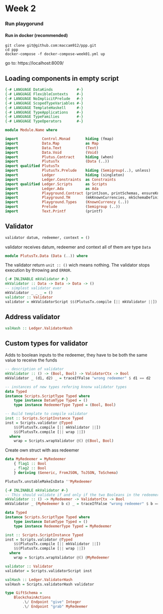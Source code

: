 # Week 2

### Run playgorund

#### Run in docker (recommended)

```
git clone git@github.com:maccam912/ppp.git
cd ppp
docker-compose -f docker-compose-week01.yml up
```

go to: https://localhost:8009/

## Loading components in empty script

```haskell
{-# LANGUAGE DataKinds           #-}
{-# LANGUAGE FlexibleContexts    #-}
{-# LANGUAGE NoImplicitPrelude   #-}
{-# LANGUAGE ScopedTypeVariables #-}
{-# LANGUAGE TemplateHaskell     #-}
{-# LANGUAGE TypeApplications    #-}
{-# LANGUAGE TypeFamilies        #-}
{-# LANGUAGE TypeOperators       #-}

module Module.Name where

import           Control.Monad       hiding (fmap)
import           Data.Map            as Map
import           Data.Text           (Text)
import           Data.Void           (Void)
import           Plutus.Contract     hiding (when)
import           PlutusTx            (Data (..))
import qualified PlutusTx
import           PlutusTx.Prelude    hiding (Semigroup(..), unless)
import           Ledger              hiding (singleton)
import           Ledger.Constraints  as Constraints
import qualified Ledger.Scripts      as Scripts
import           Ledger.Ada          as Ada
import           Playground.Contract (printJson, printSchemas, ensureKnownCurrencies, stage)
import           Playground.TH       (mkKnownCurrencies, mkSchemaDefinitions)
import           Playground.Types    (KnownCurrency (..))
import           Prelude             (Semigroup (..))
import           Text.Printf         (printf)
```

## Validator

```haskell
validator datum, redeemer, context = ()
```

validator receives
datum, redeemer and context all of them are type `Data`

```haskell
module PlutusTx.Data (Data (..)) where
```

The validator return `unit :: ()` wich means nothing. The validator stops execution by throwing and `ERROR`.

```haskell
{-# INLINABLE mkValidator #-}
mkValidator :: Data -> Data -> Data -> ()
-- simplest validator ever
mkValidator _ _ _ = ()
validator :: Validator
validator = mkValidatorScript $$(PlutusTx.compile [|| mkValidator ||])
```

## Address validator

```haskell
valHash :: Ledger.ValidatorHash
```

## Custom types for validator

Adds to boolean inputs to the redeemer, they have to be both the same value to receive the funds

```haskell
-- description of validator
mkValidator :: () -> (Bool, Bool) -> ValidatorCtx -> Bool
mkValidator _ (d1, d2) _ = traceIfFalse "wrong redeemer" $ d1 == d2

-- instances of new types refering knonw validator types
data Typed
instance Scripts.ScriptType Typed where
    type instance DatumType Typed = ()
    type instance RedeemerType Typed = (Bool, Bool)

-- Build template to compile validator
inst :: Scripts.ScriptInstance Typed
inst = Scripts.validator @Typed
    $$(PlutusTx.compile [|| mkValidator ||])
    $$(PlutusTx.compile [|| wrap ||])
  where
    wrap = Scripts.wrapValidator @() @(Bool, Bool)
```

Create own struct with ass redeemer

```haskell
data MyRedeemer = MyRedeemer
    { flag1 :: Bool
    , flag2 :: Bool
    } deriving (Generic, FromJSON, ToJSON, ToSchema)

PlutusTx.unstableMakeIsData ''MyRedeemer

{-# INLINABLE mkValidator #-}
-- This should validate if and only if the two Booleans in the redeemer are equal!
mkValidator :: () -> MyRedeemer -> ValidatorCtx -> Bool
mkValidator _ (MyRedeemer b c) _ = traceIfFalse "wrong redeemer" $ b == c

data Typed
instance Scripts.ScriptType Typed where
    type instance DatumType Typed = ()
    type instance RedeemerType Typed = MyRedeemer

inst :: Scripts.ScriptInstance Typed
inst = Scripts.validator @Typed
    $$(PlutusTx.compile [|| mkValidator ||])
    $$(PlutusTx.compile [|| wrap ||])
  where
    wrap = Scripts.wrapValidator @() @MyRedeemer

validator :: Validator
validator = Scripts.validatorScript inst

valHash :: Ledger.ValidatorHash
valHash = Scripts.validatorHash validator

type GiftSchema =
    BlockchainActions
        .\/ Endpoint "give" Integer
        .\/ Endpoint "grab" MyRedeemer
```
